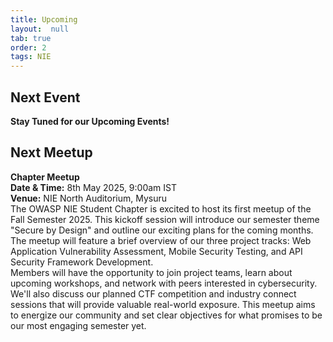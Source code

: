 ```yaml
---
title: Upcoming
layout:  null
tab: true
order: 2
tags: NIE
---
```

## Next Event

**Stay Tuned for our Upcoming Events!**

## Next Meetup

**Chapter Meetup**\
**Date & Time:** 8th May 2025, 9:00am IST\
**Venue:** NIE North Auditorium, Mysuru\
The OWASP NIE Student Chapter is excited to host its first meetup of the Fall Semester 2025. This kickoff session will introduce our semester theme "Secure by Design" and outline our exciting plans for the coming months. The meetup will feature a brief overview of our three project tracks: Web Application Vulnerability Assessment, Mobile Security Testing, and API Security Framework Development.\
Members will have the opportunity to join project teams, learn about upcoming workshops, and network with peers interested in cybersecurity. We'll also discuss our planned CTF competition and industry connect sessions that will provide valuable real-world exposure. This meetup aims to energize our community and set clear objectives for what promises to be our most engaging semester yet.
